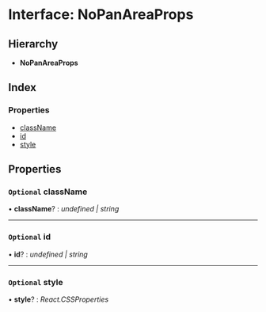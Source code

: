 # Interface: NoPanAreaProps

## Hierarchy

- **NoPanAreaProps**

## Index

### Properties

- [className](nopanareaprops.md#optional-classname)
- [id](nopanareaprops.md#optional-id)
- [style](nopanareaprops.md#optional-style)

## Properties

### `Optional` className

• **className**? : _undefined &#124; string_

---

### `Optional` id

• **id**? : _undefined &#124; string_

---

### `Optional` style

• **style**? : _React.CSSProperties_
